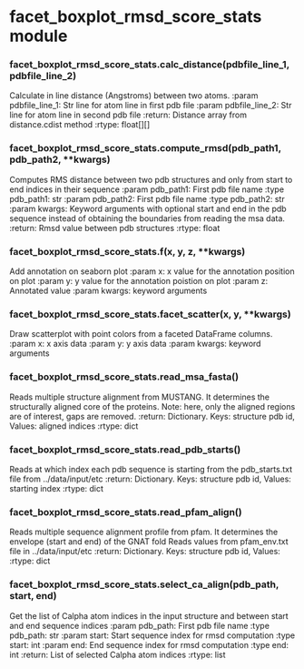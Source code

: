 # facet_boxplot_rmsd_score_stats module


### facet_boxplot_rmsd_score_stats.calc_distance(pdbfile_line_1, pdbfile_line_2)
Calculate in line distance (Angstroms) between two atoms.
:param pdbfile_line_1: Str line for atom line in first pdb file
:param pdbfile_line_2: Str line for atom line in second pdb file
:return: Distance array from distance.cdist method
:rtype: float[][]


### facet_boxplot_rmsd_score_stats.compute_rmsd(pdb_path1, pdb_path2, \*\*kwargs)
Computes RMS distance between two pdb structures and only from start to end indices in their sequence
:param pdb_path1: First pdb file name
:type pdb_path1: str
:param pdb_path2: First pdb file name
:type pdb_path2: str
:param kwargs: Keyword arguments with optional start and end in the pdb sequence instead of obtaining the
boundaries from reading the msa data.
:return: Rmsd value between pdb structures
:rtype: float


### facet_boxplot_rmsd_score_stats.f(x, y, z, \*\*kwargs)
Add annotation on seaborn plot
:param x: x value for the annotation position on plot
:param y: y value for the annotation poistion on plot
:param z: Annotated value
:param kwargs: keyword arguments


### facet_boxplot_rmsd_score_stats.facet_scatter(x, y, \*\*kwargs)
Draw scatterplot with point colors from a faceted DataFrame columns.
:param x: x axis data
:param y: y axis data
:param kwargs: keyword arguments


### facet_boxplot_rmsd_score_stats.read_msa_fasta()
Reads multiple structure alignment from MUSTANG. It determines the structurally aligned core of the proteins.
Note: here, only the aligned regions are of interest, gaps are removed.
:return: Dictionary. Keys: structure pdb id, Values: aligned indices
:rtype: dict


### facet_boxplot_rmsd_score_stats.read_pdb_starts()
Reads at which index each pdb sequence is starting from the pdb_starts.txt file from ../data/input/etc
:return: Dictionary. Keys: structure pdb id, Values: starting index
:rtype: dict


### facet_boxplot_rmsd_score_stats.read_pfam_align()
Reads multiple sequence alignment profile from pfam. It determines the envelope (start and end) of the GNAT fold
Reads values from pfam_env.txt file in ../data/input/etc
:return: Dictionary. Keys: structure pdb id, Values:
:rtype: dict


### facet_boxplot_rmsd_score_stats.select_ca_align(pdb_path, start, end)
Get the list of Calpha atom indices in the input structure and between start and end sequence indices
:param pdb_path: First pdb file name
:type pdb_path: str
:param start: Start sequence index for rmsd computation
:type start: int
:param end: End sequence index for rmsd computation
:type end: int
:return: List of selected Calpha atom indices
:rtype: list
